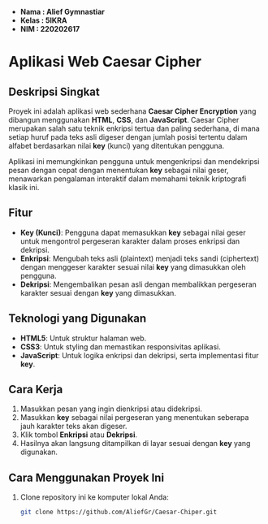 - **Nama  : Alief Gymnastiar**
- **Kelas : 5IKRA**
- **NIM   : 220202617**

# Aplikasi Web Caesar Cipher

## Deskripsi Singkat
Proyek ini adalah aplikasi web sederhana **Caesar Cipher Encryption** yang dibangun menggunakan **HTML**, **CSS**, dan **JavaScript**. Caesar Cipher merupakan salah satu teknik enkripsi tertua dan paling sederhana, di mana setiap huruf pada teks asli digeser dengan jumlah posisi tertentu dalam alfabet berdasarkan nilai **key** (kunci) yang ditentukan pengguna.

Aplikasi ini memungkinkan pengguna untuk mengenkripsi dan mendekripsi pesan dengan cepat dengan menentukan **key** sebagai nilai geser, menawarkan pengalaman interaktif dalam memahami teknik kriptografi klasik ini.

## Fitur
- **Key (Kunci)**: Pengguna dapat memasukkan **key** sebagai nilai geser untuk mengontrol pergeseran karakter dalam proses enkripsi dan dekripsi.
- **Enkripsi**: Mengubah teks asli (plaintext) menjadi teks sandi (ciphertext) dengan menggeser karakter sesuai nilai **key** yang dimasukkan oleh pengguna.
- **Dekripsi**: Mengembalikan pesan asli dengan membalikkan pergeseran karakter sesuai dengan **key** yang dimasukkan.


## Teknologi yang Digunakan
- **HTML5**: Untuk struktur halaman web.
- **CSS3**: Untuk styling dan memastikan responsivitas aplikasi.
- **JavaScript**: Untuk logika enkripsi dan dekripsi, serta implementasi fitur **key**.

## Cara Kerja
1. Masukkan pesan yang ingin dienkripsi atau didekripsi.
2. Masukkan **key** sebagai nilai pergeseran yang menentukan seberapa jauh karakter teks akan digeser.
3. Klik tombol **Enkripsi** atau **Dekripsi**.
4. Hasilnya akan langsung ditampilkan di layar sesuai dengan **key** yang digunakan.

## Cara Menggunakan Proyek Ini
1. Clone repository ini ke komputer lokal Anda:
   ```bash
   git clone https://github.com/AliefGr/Caesar-Chiper.git
